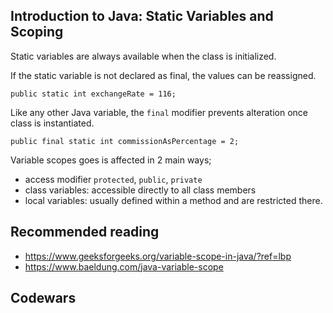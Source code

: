Introduction to Java: Static Variables and Scoping
---
Static variables are always available when the class is initialized.

If the static variable is not declared as final, the values can be reassigned.

`public static int exchangeRate = 116;`

Like any other Java variable, the `final` modifier prevents alteration once class is instantiated.

`public final static int commissionAsPercentage = 2;`

Variable scopes goes is affected in 2 main ways;
 - access modifier `protected`, `public`, `private`
 - class variables: accessible directly to all class members
 - local variables: usually defined within a method and are restricted there.

Recommended reading
----
- https://www.geeksforgeeks.org/variable-scope-in-java/?ref=lbp
- https://www.baeldung.com/java-variable-scope

Codewars
---